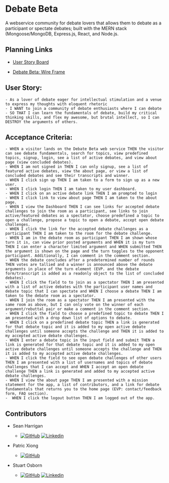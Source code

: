 # Debate Beta
A webservice community for debate lovers that allows them to debate as a participant or spectate debates; built with the MERN stack (Mongoose/MongoDB, Express.js, React, and Node.js. 

## Planning Links

- [User Story Board](https://app.cardboardit.com/maps/guests/27da7b0f7a5dca69beb15dba474584eda74515516ca5ca44db7234cba05fc7d4)

- [Debate Beta: Wire Frame](https://www.icloud.com/freeform/0c4kjEBvm82DzXh2cVhdYQH9w#Debate_App_Beta_(Homepage))

## User Story:
```
- As a lover of debate eager for intellectual stimulation and a venue to express my thoughts with eloquent rhetoric
- I WANT to join a community of debate enthusiasts where I can debate
- SO THAT I can learn the fundamentals of debate, build my critical thinking skills, and flex my awesome, but brutal intellect, so I can DESTROY the arguments of others. 
```

## Acceptance Criteria:
```
- WHEN a visitor lands on the Debate Beta web service THEN the visitor can see debate fundamentals, search for topics, view predefined topics, signup, login, see a list of active debates, and view about page (view concluded debates). 
- WHEN I am not signed in THEN I can only signup, see a list of featured active debates, view the about page, or view a list of concluded debates and see their transcripts and winner. 
- WHEN I click sign up THEN I am taken to a form to sign up as a new user.
- WHEN I click login THEN I am taken to my user dashboard.
- WHEN I click on an active debate link THEN I am prompted to login 
- WHEN I click link to view about page THEN I am taken to the about page.
- WHEN I view the Dashboard THEN I can see links for accepted debate challenges to join the room as a participant, see links to join active/featured debates as a spectator, choose predefined a topic to open a challenge, propose a topic to open a debate, accept open debate challenges.
- WHEN I click the link for the accepted debate challenges as a participant THEN I am taken to the room for the debate challenge. 
- WHEN I am in the debate room as participant THEN I am shown whose turn it is, can view prior posted arguments and WHEN it is my turn THEN I can enter a character limited argument and WHEN submitted THEN the argument is shown on the page and the turn toggles to the opponent participant. Additionally, I can comment in the comment section. 
- WHEN the debate concludes after a predetermined number of rounds THEN votes are tallied and a winner is announced above the debate arguments in place of the turn element (EVP. and the debate form/transcript is added as a readonly object to the list of concluded debates). 
- WHEN I click the field to to join as a spectator THEN I am presented with a list of active debates with the participant user names and debate topic that I can spectate and WHEN I choose a debate THEN I am taken to the debate room as a spectator. 
- WHEN I join the room as a spectator THEN I am presented with the same room as above, but I can only vote on the winner of each argument/rebuttal pair or make a comment in the comment section. 
- WHEN I click the field to choose a predefined topic to debate THEN I am presented with a drop down list of options to debate.
- WHEN I click on a predefined debate topic THEN a link is generated for that debate topic and it is added to my open active debate challenges until someone accepts the challenge and THEN it is added to my accepted active debate challenges. 
- WHEN I enter a debate topic in the input field and submit THEN a link is generated for that debate topic and it is added to my open active debate challenges until someone accepts the challenge and THEN it is added to my accepted active debate challenges.
- WHEN I click the field to see open debate challenges of other users THEN I am presented with a list of usernames and topics of debate challenges that I can accept and WHEN I accept an open debate challenge THEN a link is generated and added to my accepted active debate challenges. 
- WHEN I view the about page THEN I am presented with a mission statement for the app, a list of contributors, and a link for debate fundamentals that returns you to the home page (EVP: contact/feedback form, FAQ section). 
-  WHEN I click the logout button THEN I am logged out of the app.
```  

## Contributors 

- Sean Harrigan
    - [![GitHub](https://img.shields.io/badge/GitHub-My_Profile-pink?style=for-the-badge&logo=github)](https://github.com/seanharrigan8)
    [![Linkedin](https://img.shields.io/badge/LinkedIn-My_Profile-blue?style=for-the-badge&logo=linkedin&logoColor=white)](https://www.linkedin.com/in/sean-harrigan8/)

- Patric Xiong 
    - [![GitHub](https://img.shields.io/badge/GitHub-My_Profile-pink?style=for-the-badge&logo=github)](https://github.com/PatricXiong)

- Stuart Osborn
    - [![GitHub](https://img.shields.io/badge/GitHub-My_Profile-pink?style=for-the-badge&logo=github)](https://github.com/stuartgosborn)
    [![Linkedin](https://img.shields.io/badge/LinkedIn-My_Profile-blue?style=for-the-badge&logo=linkedin&logoColor=white)](https://www.linkedin.com/in/stuartgosborn?trk=profile-badge)